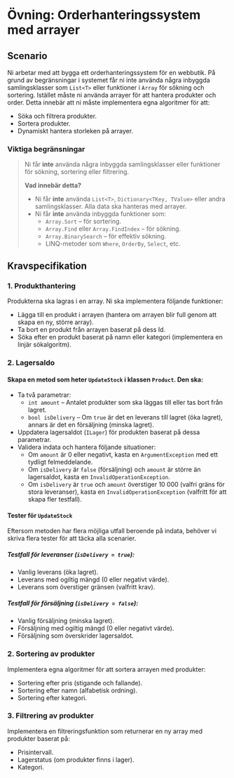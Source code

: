 # Övning: Orderhanteringssystem med arrayer
## Scenario
Ni arbetar med att bygga ett orderhanteringssystem för en webbutik. På grund av begränsningar i systemet får ni inte använda några inbyggda samlingsklasser som `List<T>` eller funktioner i `Array` för sökning och sortering. Istället måste ni använda arrayer för att hantera produkter och order. Detta innebär att ni måste implementera egna algoritmer för att:

- Söka och filtrera produkter.
- Sortera produkter.
- Dynamiskt hantera storleken på arrayer.

### Viktiga begränsningar 
> Ni får **inte** använda några inbyggda samlingsklasser eller funktioner för sökning, sortering eller filtrering.
>
> **Vad innebär detta?**
> - Ni får **inte** använda `List<T>`, `Dictionary<TKey, TValue>` eller andra samlingsklasser. Alla data ska hanteras med arrayer.
> - Ni får **inte** använda inbyggda funktioner som:
>   - `Array.Sort` – för sortering.
>   - `Array.Find` eller `Array.FindIndex` – för sökning.
>   - `Array.BinarySearch` – för effektiv sökning.
>   - LINQ-metoder som `Where`, `OrderBy`, `Select`, etc.

## Kravspecifikation
### 1. Produkthantering
Produkterna ska lagras i en array. Ni ska implementera följande funktioner:

- Lägga till en produkt i arrayen (hantera om arrayen blir full genom att skapa en ny, större array).
- Ta bort en produkt från arrayen baserat på dess Id.
- Söka efter en produkt baserat på namn eller kategori (implementera en linjär sökalgoritm).

### 2. Lagersaldo
#### Skapa en metod som heter `UpdateStock` i klassen `Product`. Den ska:

*   Ta två parametrar:
    *   `int amount` – Antalet produkter som ska läggas till eller tas bort från lagret.
    *   `bool isDelivery` – Om `true` är det en leverans till lagret (öka lagret), annars är det en försäljning (minska lagret).
*   Uppdatera lagersaldot (`ILager`) för produkten baserat på dessa parametrar.
*   Validera indata och hantera följande situationer:
    *   Om `amount` är 0 eller negativt, kasta en `ArgumentException` med ett tydligt felmeddelande.
    *   Om `isDelivery` är `false` (försäljning) och `amount` är större än lagersaldot, kasta en `InvalidOperationException`.
    *   Om `isDelivery` är `true` och `amount` överstiger 10 000 (valfri gräns för stora leveranser), kasta en `InvalidOperationException` (valfritt för att skapa fler testfall).

#### Tester för `UpdateStock`
Eftersom metoden har flera möjliga utfall beroende på indata, behöver vi skriva flera tester för att täcka alla scenarier.

##### Testfall för leveranser (`isDelivery = true`):
*   Vanlig leverans (öka lagret).
*   Leverans med ogiltig mängd (0 eller negativt värde).
*   Leverans som överstiger gränsen (valfritt krav).

##### Testfall för försäljning (`isDelivery = false`):
*   Vanlig försäljning (minska lagret).
*   Försäljning med ogiltig mängd (0 eller negativt värde).
*   Försäljning som överskrider lagersaldot.

### 2. Sortering av produkter
Implementera egna algoritmer för att sortera arrayen med produkter:

- Sortering efter pris (stigande och fallande).
- Sortering efter namn (alfabetisk ordning).
- Sortering efter kategori.

### 3. Filtrering av produkter
Implementera en filtreringsfunktion som returnerar en ny array med produkter baserat på:

- Prisintervall.
- Lagerstatus (om produkter finns i lager).
- Kategori.

